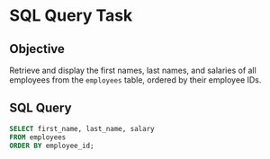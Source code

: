 # SQL Query Task

## Objective
Retrieve and display the first names, last names, and salaries of all employees from the `employees` table, ordered by their employee IDs.

## SQL Query

```sql
SELECT first_name, last_name, salary 
FROM employees
ORDER BY employee_id;
